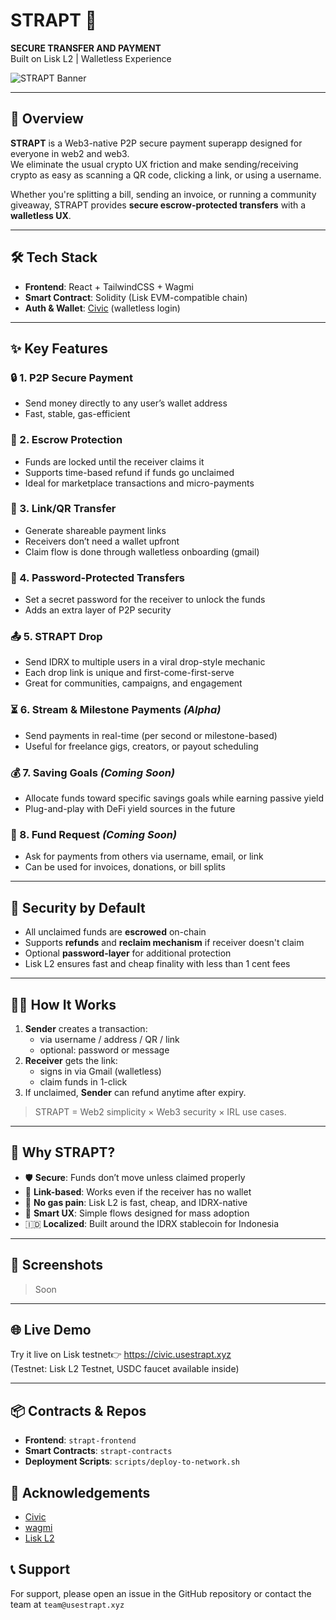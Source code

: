 # STRAPT 💸  
**SECURE TRANSFER AND PAYMENT**  
Built on Lisk L2 | Walletless Experience

![STRAPT Banner](./assets/strapt-banner.png) <!-- optional image -->

---

## 🧠 Overview

**STRAPT** is a Web3-native P2P secure payment superapp designed for everyone in web2 and web3.  
We eliminate the usual crypto UX friction and make sending/receiving crypto as easy as scanning a QR code, clicking a link, or using a username.

Whether you're splitting a bill, sending an invoice, or running a community giveaway, STRAPT provides **secure escrow-protected transfers** with a **walletless UX**.

---

## 🛠 Tech Stack

- **Frontend**: React + TailwindCSS + Wagmi
- **Smart Contract**: Solidity (Lisk EVM-compatible chain)  
- **Auth & Wallet**: [Civic](https://www.civic.com/) (walletless login)  

---

## ✨ Key Features

### 🔒 1. P2P Secure Payment
- Send money directly to any user’s wallet address
- Fast, stable, gas-efficient

### 🧾 2. Escrow Protection
- Funds are locked until the receiver claims it
- Supports time-based refund if funds go unclaimed
- Ideal for marketplace transactions and micro-payments

### 🔗 3. Link/QR Transfer
- Generate shareable payment links
- Receivers don’t need a wallet upfront
- Claim flow is done through walletless onboarding (gmail)

### 🔐 4. Password-Protected Transfers
- Set a secret password for the receiver to unlock the funds
- Adds an extra layer of P2P security

### 📤 5. STRAPT Drop
- Send IDRX to multiple users in a viral drop-style mechanic
- Each drop link is unique and first-come-first-serve
- Great for communities, campaigns, and engagement

### ⏳ 6. Stream & Milestone Payments *(Alpha)*
- Send payments in real-time (per second or milestone-based)
- Useful for freelance gigs, creators, or payout scheduling

### 💰 7. Saving Goals *(Coming Soon)*
- Allocate funds toward specific savings goals while earning passive yield
- Plug-and-play with DeFi yield sources in the future

### 🧾 8. Fund Request *(Coming Soon)*
- Ask for payments from others via username, email, or link
- Can be used for invoices, donations, or bill splits

---

## 🔐 Security by Default

- All unclaimed funds are **escrowed** on-chain
- Supports **refunds** and **reclaim mechanism** if receiver doesn't claim
- Optional **password-layer** for additional protection
- Lisk L2 ensures fast and cheap finality with less than 1 cent fees

---

## 🧑‍💻 How It Works

1. **Sender** creates a transaction:
   - via username / address / QR / link
   - optional: password or message
2. **Receiver** gets the link:
   - signs in via Gmail (walletless)
   - claim funds in 1-click
3. If unclaimed, **Sender** can refund anytime after expiry.

> STRAPT = Web2 simplicity × Web3 security × IRL use cases.

---

## 🔎 Why STRAPT?

- 🛡 **Secure**: Funds don’t move unless claimed properly
- 🔗 **Link-based**: Works even if the receiver has no wallet
- 🚫 **No gas pain**: Lisk L2 is fast, cheap, and IDRX-native
- 🧠 **Smart UX**: Simple flows designed for mass adoption
- 🇮🇩 **Localized**: Built around the IDRX stablecoin for Indonesia

---

## 📸 Screenshots

> Soon

---

## 🌐 Live Demo

Try it live on Lisk testnet👉 https://civic.usestrapt.xyz  
(Testnet: Lisk L2 Testnet, USDC faucet available inside)

---

## 📦 Contracts & Repos

- **Frontend**: `strapt-frontend`    
- **Smart Contracts**: `strapt-contracts`  
- **Deployment Scripts**: `scripts/deploy-to-network.sh`


## 🙏 Acknowledgements

- [Civic](https://civic.com/)
- [wagmi](https://wagmi.sh/)
- [Lisk L2](https://lisk.com/)

## 📞 Support

For support, please open an issue in the GitHub repository or contact the team at `team@usestrapt.xyz`
